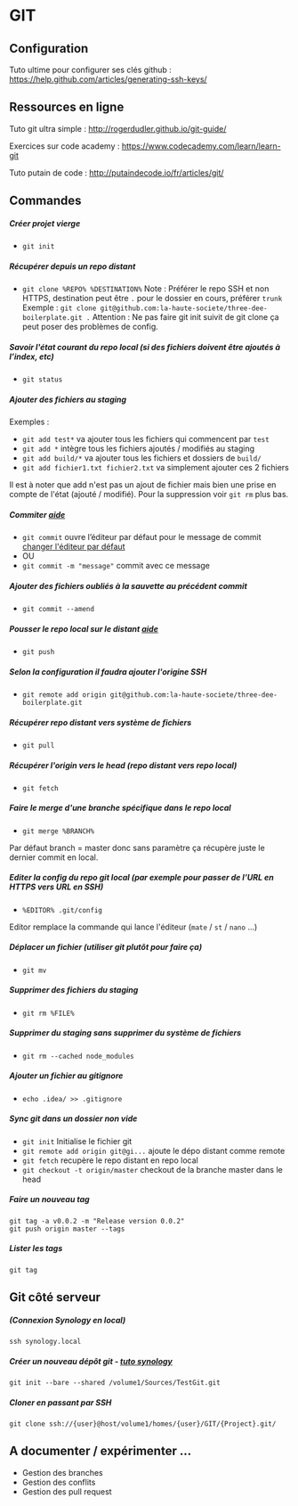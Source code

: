# GIT


## Configuration

Tuto ultime pour configurer ses clés github :
https://help.github.com/articles/generating-ssh-keys/


## Ressources en ligne

Tuto git ultra simple :
http://rogerdudler.github.io/git-guide/

Exercices sur code academy :
https://www.codecademy.com/learn/learn-git

Tuto putain de code :
http://putaindecode.io/fr/articles/git/


## Commandes

##### Créer projet vierge
- `git init`


##### Récupérer depuis un repo distant
- `git clone %REPO% %DESTINATION%`
Note : Préférer le repo SSH et non HTTPS, destination peut être `.` pour le dossier en cours, préférer `trunk`
Exemple : `git clone git@github.com:la-haute-societe/three-dee-boilerplate.git .`
Attention : Ne pas faire git init suivit de git clone ça peut poser des problèmes de config.


##### Savoir l'état courant du repo local (si des fichiers doivent être ajoutés à l’index, etc)
- `git status`


##### Ajouter des fichiers au staging
Exemples :
- `git add test*` va ajouter tous les fichiers qui commencent par `test`
- `git add *` intègre tous les fichiers ajoutés / modifiés au staging
- `git add build/*` va ajouter tous les fichiers et dossiers de `build/`
- `git add fichier1.txt fichier2.txt` va simplement ajouter ces 2 fichiers

Il est à noter que add n'est pas un ajout de fichier mais bien une prise en compte de l'état (ajouté / modifié).
Pour la suppression voir `git rm` plus bas.


##### Commiter [aide](http://git-scm.com/docs/git-commit)
- `git commit` ouvre l’éditeur par défaut pour le message de commit [changer l'éditeur par défaut](https://help.github.com/articles/associating-text-editors-with-git/)
- OU
- `git commit -m "message"` commit avec ce message


##### Ajouter des fichiers oubliés à la sauvette au précédent commit
- `git commit --amend`


##### Pousser le repo local sur le distant [aide](https://help.github.com/articles/pushing-to-a-remote/)
- `git push`


##### Selon la configuration il faudra ajouter l'origine SSH
- `git remote add origin git@github.com:la-haute-societe/three-dee-boilerplate.git`


##### Récupérer repo distant vers système de fichiers
- `git pull`


##### Récupérer l'origin vers le head (repo distant vers repo local)
- `git fetch`


##### Faire le merge d'une branche spécifique dans le repo local
- `git merge %BRANCH%`

Par défaut branch = master donc sans paramètre ça récupère juste le dernier commit en local.


##### Editer la config du repo git local (par exemple pour passer de l’URL en HTTPS vers URL en SSH)
- `%EDITOR% .git/config`

Editor remplace la commande qui lance l'éditeur (`mate` / `st` / `nano` ...)


##### Déplacer un fichier (utiliser git plutôt pour faire ça)
- `git mv`


##### Supprimer des fichiers du staging
- `git rm %FILE%`


##### Supprimer du staging sans supprimer du système de fichiers
- `git rm --cached node_modules`


##### Ajouter un fichier au gitignore
- `echo .idea/ >> .gitignore`


##### Sync git dans un dossier non vide
- `git init` Initialise le fichier git
- `git remote add origin git@gi...` ajoute le dépo distant comme remote
- `git fetch` recupère le repo distant en repo local
- `git checkout -t origin/master` checkout de la branche master dans le head

##### Faire un nouveau tag
```
git tag -a v0.0.2 -m "Release version 0.0.2"
git push origin master --tags
```

##### Lister les tags
```git tag```


## Git côté serveur

##### (Connexion Synology en local)
```ssh synology.local```

##### Créer un nouveau dépôt git - [tuto synology](http://blog.e-nnov.fr/synology-dsm/git/#.V1W2_hSLRE4)
```git init --bare --shared /volume1/Sources/TestGit.git```

##### Cloner en passant par SSH
```git clone ssh://{user}@host/volume1/homes/{user}/GIT/{Project}.git/```


## A documenter / expérimenter ...
- Gestion des branches
- Gestion des conflits
- Gestion des pull request
